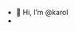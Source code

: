 - 👋 Hi, I’m @karol
- 
<!---
sukhizinho/sukhizinho is a ✨ special ✨ repository because its `README.md` (this file) appears on your GitHub profile.
You can click the Preview link to take a look at your changes.
--->
